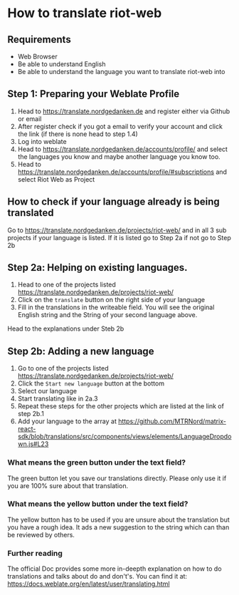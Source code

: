 # How to translate riot-web

## Requirements

- Web Browser
- Be able to understand English
- Be able to understand the language you want to translate riot-web into

## Step 1: Preparing your Weblate Profile

1. Head to https://translate.nordgedanken.de and register either via Github or email
2. After register check if you got a email to verify your account and click the link (if there is none head to step 1.4)
3. Log into weblate
4. Head to https://translate.nordgedanken.de/accounts/profile/ and select the languages you know and maybe another language you know too.
6. Head to https://translate.nordgedanken.de/accounts/profile/#subscriptions and select Riot Web as Project

## How to check if your language already is being translated

Go to https://translate.nordgedanken.de/projects/riot-web/ and in all 3 sub projects if your language is listed.
If it is listed go to Step 2a if not go to Step 2b

## Step 2a: Helping on existing languages.

1. Head to one of the projects listed https://translate.nordgedanken.de/projects/riot-web/
2. Click on the ``translate`` button on the right side of your language
3. Fill in the translations in the writeable field. You will see the original English string and the String of your second language above.

Head to the explanations under Steb 2b

## Step 2b: Adding a new language

1. Go to one of the projects listed https://translate.nordgedanken.de/projects/riot-web/
2. Click the ``Start new language`` button at the bottom
3. Select our language
4. Start translating like in 2a.3
5. Repeat these steps for the other projects which are listed at the link of step 2b.1
6. Add your language to the array at https://github.com/MTRNord/matrix-react-sdk/blob/translations/src/components/views/elements/LanguageDropdown.js#L23

### What means the green button under the text field?

The green button let you save our translations directly. Please only use it if you are 100% sure about that translation.

### What means the yellow button under the text field?

The yellow button has to be used if you are unsure about the translation but you have a rough idea. It ads a new suggestion to the string which can than be reviewed by others.

### Further reading

The official Doc provides some more in-deepth explanation on how to do translations and talks about do and don't's. You can find it at: https://docs.weblate.org/en/latest/user/translating.html
